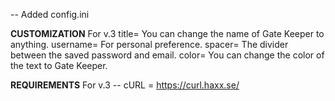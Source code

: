 -- Added config.ini

**CUSTOMIZATION** For v.3
title= You can change the name of Gate Keeper to anything.
username= For personal preference.
spacer= The divider between the saved password and email.
color= You can change the color of the text to Gate Keeper. 

**REQUIREMENTS** For v.3
-- cURL = https://curl.haxx.se/ 
